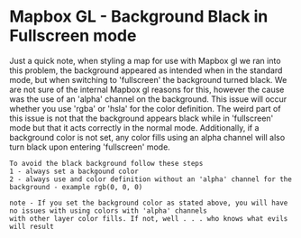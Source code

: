 # Mapbox GL - Background Black in Fullscreen mode
Just a quick note, when styling a map for use with Mapbox gl we ran into this problem, the background appeared as intended 
when in the standard mode, but when switching to 'fullscreen' the background turned black. We are not sure of the internal Mapbox
gl reasons for this, however the cause was the use of an 'alpha' channel on the background. This issue will occur whether 
you use 'rgba' or 'hsla' for the  color definition. The weird part of this issue is not that the background appears black while
in  'fullscreen' mode but that it acts correctly in the normal mode. Additionally, if a background color is not set, any color
fills using an alpha channel will also turn black upon entering 'fullscreen' mode.
```
To avoid the black background follow these steps
1 - always set a backgound color
2 - always use and color definition without an 'alpha' channel for the background - example rgb(0, 0, 0)

note - If you set the background color as stated above, you will have no issues with using colors with 'alpha' channels 
with other layer color fills. If not, well . . . who knows what evils will result
```
